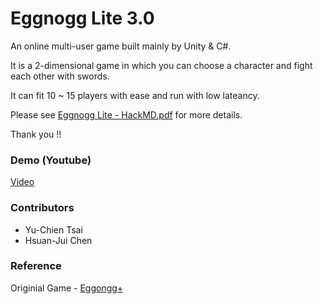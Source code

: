 # Eggnogg Lite 3.0

An online multi-user game built mainly by Unity & C#. 

It is a 2-dimensional game in which you can choose a character and fight each other with swords.

It can fit 10 ~ 15 players with ease and run with low lateancy.

Please see [Eggnogg Lite - HackMD.pdf](<https://github.com/b06901089/eggnogg_lite_3.0/blob/main/Eggnogg%20Lite%20-%20HackMD.pdf>) for more details.

Thank you !!

### Demo (Youtube)

[Video](<https://youtu.be/zS6HEAOJclI>)

### Contributors
* Yu-Chien Tsai
* Hsuan-Jui Chen

### Reference
Originial Game - [Eggongg+](<https://madgarden.itch.io/eggnogg>)
